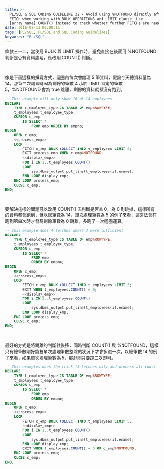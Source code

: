 ```yaml
---
title: >-
  PL/SQL & SQL CODING GUIDELINE 32 - Avoid using %NOTFOUND directly after the
  FETCH when working with BULK OPERATIONS and LIMIT clause. Use
  [array_name].COUNT() instead to check whether further FETCHs are needed
date: 2016-08-13 00:00:11
tags: [PL/SQL, PL/SQL and SQL Coding Guidelines]
keywords: "PL/SQL"
---
```


條款三十二，當使用 BULK 與 LIMIT 操作時，避免直接在後面用 %NOTFOUND 判斷是否有資料處理，應改用 COUNT() 判斷。  

<!-- More -->

<br/>


像是下面這樣的撰寫方式，迴圈內每次會處理 5 筆資料，假設今天總資料量為 14，那第三次處理時因為剩餘的筆數 4 小於 LIMIT 設定的筆數 5，%NOTFOUND 會為 true 跳離，剩餘的資料就都沒有跑到。  

```sql
-- This example will only show 10 of 14 employees 
DECLARE 
    TYPE t_employee_type IS TABLE OF emp%ROWTYPE; 
    t_employees t_employee_type; 
    CURSOR c_emp 
        IS SELECT * 
            FROM emp ORDER BY empno; 
BEGIN 
    OPEN c_emp; 
    <<process_emp>> 
    LOOP 
        FETCH c_emp BULK COLLECT INTO t_employees LIMIT 5; 
        EXIT process_emp WHEN c_emp%NOTFOUND; 
        <<display_emp>> 
        FOR i IN 1..t_employees.COUNT() 
        LOOP 
            sys.dbms_output.put_line(t_employees(i).ename); 
        END LOOP display_emp; 
    END LOOP process_emp; 
    CLOSE c_emp; 
END;
```

<br/>


要解決這樣的問題可以改用 COUNT() 去判斷是否為 0，為 0 則跳掉，這樣所有的資料都會跑到，但以總筆數為 14，單次處理筆數為 5 的例子來看，這寫法會在跑到第四次時才發現剩餘筆數為 0 跳離，多跑了一次迴圈運算。  

```sql
-- This example does 4 fetches where 3 were sufficient 
DECLARE 
    TYPE t_employee_type IS TABLE OF emp%ROWTYPE; 
    t_employees t_employee_type; 
    CURSOR c_emp 
        IS SELECT * 
            FROM emp 
            ORDER BY empno; 
BEGIN 
    OPEN c_emp; 
    <<process_emp>> 
    LOOP 
        FETCH c_emp BULK COLLECT INTO t_employees LIMIT 5; 
        EXIT WHEN t_employees.COUNT() = 0; 
        <<display_emp>> 
        FOR i IN 1..t_employees.COUNT() 
        LOOP 
            sys.dbms_output.put_line(t_employees(i).ename); 
        END LOOP display_emp; 
    END LOOP process_emp; 
    CLOSE c_emp; 
END;
```

<br/>


最好的方式是將跳離的判斷往後移，同時判斷 COUNT() 與 %NOTFOUND，這樣只有總筆數剛好能被單次處理筆數整除的狀況下才會多跑一次，以總筆數 14 的例子來看，如果單次處理筆數為 5，那迴圈只要跑三次即可。  

```sql
-- This examples does the trick (3 fetches only and process all rows) 
DECLARE 
    TYPE t_employee_type IS TABLE OF emp%ROWTYPE; 
    t_employees t_employee_type; 
    CURSOR c_emp 
        IS SELECT * 
            FROM emp 
            ORDER BY empno; 
BEGIN 
    OPEN c_emp; 
    <<process_emp>> 
    LOOP 
        FETCH c_emp BULK COLLECT INTO t_employees LIMIT 5; 
        <<display_emp>> 
        FOR i IN 1..t_employees.COUNT() 
        LOOP 
            sys.dbms_output.put_line(t_employees(i).ename); 
        END LOOP display_emp; 
        EXIT WHEN t_employees.COUNT() = 0 OR c_emp%NOTFOUND; 
    END LOOP process_emp; 
    CLOSE c_emp; 
END;
```

